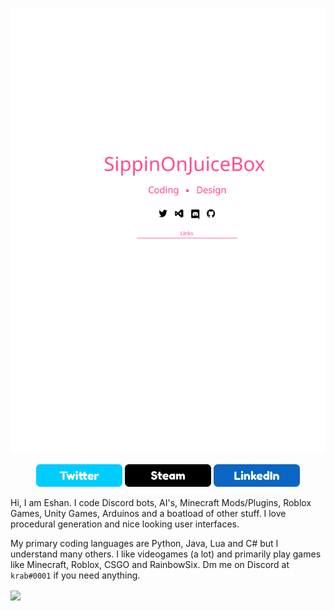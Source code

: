 <p><img src="https://raw.githubusercontent.com/SippinOnJuiceBox/SippinOnJuiceBox/25b450d0002b47ff8aa0baaff22daddc545ce4d6/draasdwing.svg" alt="Eshan Betrabet">
  <p align="center">
<a href="https://twitter.com/JuiceBoxDev"><img src="https://github.com/SippinOnJuiceBox/SippinOnJuiceBox/blob/main/Twitter.png?raw=true" width="138" height="36" alt="Twitter"></a>
<a href="https://steamcommunity.com/profiles/76561198436448534/"><img src="https://github.com/SippinOnJuiceBox/SippinOnJuiceBox/blob/main/Steam.png?raw=true" width="138" height="36" alt="Twitter"></a>
<a href="https://www.linkedin.com/in/eshan-betrabet-8b5b3b1a7/"><img src="https://github.com/SippinOnJuiceBox/SippinOnJuiceBox/blob/main/LinkedIn.png?raw=true" width="138" height="36" alt="Linkedin"></a>

Hi, I am Eshan. I code Discord bots, AI's, Minecraft Mods/Plugins, Roblox Games, Unity Games, Arduinos and a boatload of other stuff. I love procedural generation and nice looking user interfaces. 

My primary coding languages are Python, Java, Lua and C# but I understand many others. I like videogames (a lot) and primarily play games like Minecraft, Roblox, CSGO and RainbowSix. Dm me on Discord at <code>krab#0001</code> if you need anything.

<a href="https://github.com/SippinOnJuiceBox">
  <img align="center" src="https://github-readme-stats.vercel.app/api/top-langs/?username=SippinOnJuiceBox&theme=light&hide_langs_below=1" />
</a>

